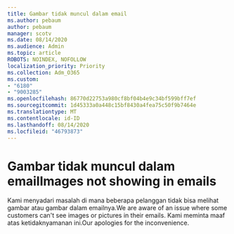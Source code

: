 ```yaml
---
title: Gambar tidak muncul dalam email
ms.author: pebaum
author: pebaum
manager: scotv
ms.date: 08/14/2020
ms.audience: Admin
ms.topic: article
ROBOTS: NOINDEX, NOFOLLOW
localization_priority: Priority
ms.collection: Adm_O365
ms.custom:
- "6180"
- "9003285"
ms.openlocfilehash: 86770d22753a980cf8bf04b4e9c34bf599bff7ef
ms.sourcegitcommit: 1d45333a0a448c15bf8430a4fea75c50f9b7464e
ms.translationtype: MT
ms.contentlocale: id-ID
ms.lasthandoff: 08/14/2020
ms.locfileid: "46793873"
---
```

# <a name="images-not-showing-in-emails"></a><span data-ttu-id="c1f68-102">Gambar tidak muncul dalam email</span><span class="sxs-lookup"><span data-stu-id="c1f68-102">Images not showing in emails</span></span>

<span data-ttu-id="c1f68-103">Kami menyadari masalah di mana beberapa pelanggan tidak bisa melihat gambar atau gambar dalam emailnya.</span><span class="sxs-lookup"><span data-stu-id="c1f68-103">We are aware of an issue where some customers can't see images or pictures in their emails.</span></span> <span data-ttu-id="c1f68-104">Kami meminta maaf atas ketidaknyamanan ini.</span><span class="sxs-lookup"><span data-stu-id="c1f68-104">Our apologies for the inconvenience.</span></span>